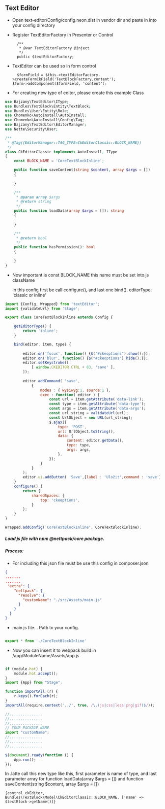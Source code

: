 ## Text Editor


- Open text-editor/Config/config.neon.dist in vendor dir and paste in into your config directory

- Register TextEditorFactory in Presenter or Control

		/**
    	 * @var TextEditorFactory @inject
    	 */
    	public $textEditorFactory;
    	
- TextEditor can be used so in form control

		$formField = $this->textEditorFactory->createFormCkField('TextBlockFactory.content');
      $form->addComponent($formField, 'content');
       	 	
    	
    	
- For creating new type of editor, please create this example Class
````php
use Bajzany\TextEditor\IType;
use Bundles\TextBlock\Entity\TextBlock;
use Bundles\User\Entity\Role;
use Chomenko\AutoInstall\AutoInstall;
use Chomenko\AutoInstall\Config\Tag;
use Bajzany\TextEditor\EditorManager;
use Nette\Security\User;

/**
 * @Tag({EditorManager::TAG_TYPE=CkEditorClassic::BLOCK_NAME})
 */
class CkEditorClassic implements AutoInstall, IType
{
	const BLOCK_NAME = 'CoreTextBlockInline';

	public function saveContent(string $content, array $args = [])
	{
		
	}

	/**
	 * @param array $args
	 * @return string
	 */
	public function loadData(array $args = []): string
	{
		
	}

	/**
	 * @return bool
	 */
	public function hasPermission(): bool
	{
		
	}
}
````    
- Now important is const BLOCK_NAME this name must be set into js className 

	In this config first be call configure(), and last one bind().
	editorType: 'classic or inline'

````javascript
import {Config, Wrapped} from 'textEditor';
import {validateUrl} from 'Stage';

export class CoreTextBlockInline extends Config {

	getEditorType() {
		return 'inline';
	}

	bind(editor, item, type) {
		
		editor.on('focus', function() {$("#ckeoptions").show();});
		editor.on('blur', function() {$("#ckeoptions").hide();});
		editor.setKeystroke﻿([
			[ window.CKEDITOR.CTRL + 83, 'save' ],
		]);
        
		editor.addCommand( 'save',
			{
				modes : { wysiwyg:1, source:1 },
				exec : function( editor ) {
					const url = item.getAttribute('data-link');
					const type = item.getAttribute('data-type');
					const args = item.getAttribute('data-args');
					const url_string = validateUrl(url);
					const UrlObject = new URL(url_string);
					$.ajax({
						type: 'POST',
						url: UrlObject.toString(),
						data: {
							content: editor.getData(),
							type: type,
							args: args,
						},
					});
				}
			}
		);
		editor.ui.addButton( 'Save',{label : 'Uložit',command : 'save'});
	}
	configure() {
		return {
			sharedSpaces: {
				top: 'ckeoptions',
			}
		};
	}
}

Wrapped.addConfig('CoreTextBlockInline', CoreTextBlockInline);
````     

##### Load js file with npm @nettpack/core package.

##### Process: 

- For including this json file must be use this config in composer.json
````json
{
.......
.......
 "extra": {
    "nettpack": {
      "resolve": {
        "customName": "./src/Assets/main.js"
      }
    }
  }
}
```` 

- main.js file... Path to your config.

````javascript

export * from './CoreTextBlockInline'

````    

- Now you can insert it to webpack build in /app/ModuleName/Assets/app.js

````javascript

if (module.hot) {
	module.hot.accept();
}
import {App} from "Stage";

function importAll (r) {
	r.keys().forEach(r);
}
importAll(require.context('../', true, /\.(js|css|less|png|gif)$/));

//...............
//...............
//...............
// YOUR PACKAGE NAME
import "customName";
//...............
//...............
//...............

$(document).ready(function () {
	App.run();
});

```` 

In .latte call this new type like this, first parameter is name of type, and last parameter array for  function loadData(array $args = []) and function saveContent(string $content, array $args = [])



	{control ckEditor, Bundles\TextBlock\Model\CkEditorClassic::BLOCK_NAME, ['name' => $textBlock->getName()]}

